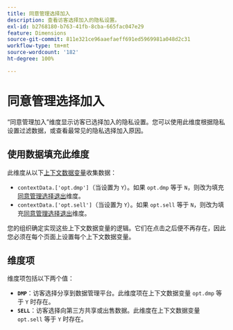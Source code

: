 ```yaml
---
title: 同意管理选择加入
description: 查看访客选择加入的隐私设置。
exl-id: b2768180-b763-41fb-8cba-665fac047e29
feature: Dimensions
source-git-commit: 811e321ce96aaefaeff691ed5969981a048d2c31
workflow-type: tm+mt
source-wordcount: '182'
ht-degree: 100%

---
```


# 同意管理选择加入

“同意管理加入”维度显示访客已选择加入的隐私设置。您可以使用此维度根据隐私设置过滤数据，或查看最常见的隐私选择加入原因。

## 使用数据填充此维度

此维度从以下[上下文数据变量](/help/implement/vars/page-vars/contextdata.md)收集数据：

* `contextData.['opt.dmp']`（当设置为 `Y`）。如果 `opt.dmp` 等于 `N`，则改为填充[同意管理选择退出](cm-opt-out.md)维度。
* `contextData.['opt.sell']`（当设置为 `Y`）。如果 `opt.sell` 等于 `N`，则改为填充[同意管理选择退出](cm-opt-out.md)维度。

您的组织确定实现这些上下文数据变量的逻辑。它们在点击之后便不再存在，因此您必须在每个页面上设置每个上下文数据变量。

## 维度项

维度项包括以下两个值：

* **`DMP`**：访客选择分享到数据管理平台。此维度项在上下文数据变量 `opt.dmp` 等于 `Y` 时存在。
* **`SELL`**：访客选择向第三方共享或出售数据。此维度在上下文数据变量 `opt.sell` 等于 `Y` 时存在。
